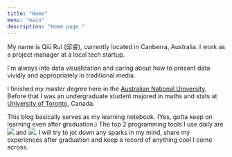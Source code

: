 ```yaml
---
title: "Home"
menu: "main"
description: "Home page."
---
```




My name is Qiū Ruì (邱睿), currently located in Canberra, Australia. I work as a project manager at a local tech startup.

I'm always into data visualization and caring about how to present data vividly and appropriately in traditional media.

I finished my master degree here in the [Australian National University](https://www.anu.edu.au/). Before that I was an undergraduate student majored in maths and stats at [University of Toronto](https://www.utoronto.ca/), Canada.

This blog basically serves as my learning notebook. (Yes, gotta keep on learning even after graduation.) The top 2 programming tools I use daily are ![](https://img.shields.io/badge/-Python-blue.svg) and ![](https://img.shields.io/badge/-R-9cf.svg). I will try to jot down any sparks in my mind, share my experiences after graduation and keep a record of anything cool I come across.

